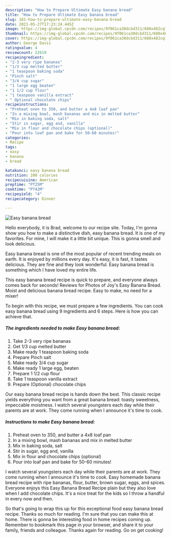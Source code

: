 ```yaml
---
description: "How to Prepare Ultimate Easy banana bread"
title: "How to Prepare Ultimate Easy banana bread"
slug: 181-how-to-prepare-ultimate-easy-banana-bread
date: 2021-05-27T17:23:24.445Z
image: https://img-global.cpcdn.com/recipes/9f061ca30dcbd311/680x482cq70/easy-banana-bread-recipe-main-photo.jpg
thumbnail: https://img-global.cpcdn.com/recipes/9f061ca30dcbd311/680x482cq70/easy-banana-bread-recipe-main-photo.jpg
cover: https://img-global.cpcdn.com/recipes/9f061ca30dcbd311/680x482cq70/easy-banana-bread-recipe-main-photo.jpg
author: George Davis
ratingvalue: 4
reviewcount: 22619
recipeingredient:
- "2-3 very ripe bananas"
- "1/3 cup melted butter"
- "1 teaspoon baking soda"
- "Pinch salt"
- "3/4 cup sugar"
- "1 large egg beaten"
- "1 1/2 cup flour"
- "1 teaspoon vanilla extract"
- " Optional chocolate chips"
recipeinstructions:
- "Preheat oven to 350, and butter a 4x8 loaf pan"
- "In a mixing bowl, mash bananas and mix in melted butter"
- "Mix in baking soda, salt"
- "Stir in sugar, egg and, vanilla"
- "Mix in flour and chocolate chips (optional)"
- "Pour into loaf pan and bake for 50-60 minutes!"
categories:
- Recipe
tags:
- easy
- banana
- bread

katakunci: easy banana bread 
nutrition: 280 calories
recipecuisine: American
preptime: "PT25M"
cooktime: "PT42M"
recipeyield: "4"
recipecategory: Dinner

---
```



![Easy banana bread](https://img-global.cpcdn.com/recipes/9f061ca30dcbd311/680x482cq70/easy-banana-bread-recipe-main-photo.jpg)

Hello everybody, it is Brad, welcome to our recipe site. Today, I'm gonna show you how to make a distinctive dish, easy banana bread. It is one of my favorites. For mine, I will make it a little bit unique. This is gonna smell and look delicious.

Easy banana bread is one of the most popular of recent trending meals on earth. It is enjoyed by millions every day. It's easy, it is fast, it tastes delicious. They are fine and they look wonderful. Easy banana bread is something which I have loved my entire life.

This easy banana bread recipe is quick to prepare, and everyone always comes back for seconds! Reviews for Photos of Joy&#39;s Easy Banana Bread. Moist and delicious banana bread recipe. Easy to make, no need for a mixer!


To begin with this recipe, we must prepare a few ingredients. You can cook easy banana bread using 9 ingredients and 6 steps. Here is how you can achieve that.

<!--inarticleads1-->

##### The ingredients needed to make Easy banana bread:

1. Take 2-3 very ripe bananas
1. Get 1/3 cup melted butter
1. Make ready 1 teaspoon baking soda
1. Prepare Pinch salt
1. Make ready 3/4 cup sugar
1. Make ready 1 large egg, beaten
1. Prepare 1 1/2 cup flour
1. Take 1 teaspoon vanilla extract
1. Prepare  (Optional) chocolate chips


Our easy banana bread recipe is hands down the best. This classic recipe yields everything you want from a great banana bread: toasty sweetness, impeccable moistness. I watch several youngsters each day while their parents are at work. They come running when I announce it&#39;s time to cook. 

<!--inarticleads2-->

##### Instructions to make Easy banana bread:

1. Preheat oven to 350, and butter a 4x8 loaf pan
1. In a mixing bowl, mash bananas and mix in melted butter
1. Mix in baking soda, salt
1. Stir in sugar, egg and, vanilla
1. Mix in flour and chocolate chips (optional)
1. Pour into loaf pan and bake for 50-60 minutes!


I watch several youngsters each day while their parents are at work. They come running when I announce it&#39;s time to cook. Easy homemade banana bread recipe with ripe bananas, flour, butter, brown sugar, eggs, and spices. Everyone enjoys this Easy Banana Bread Recipe plain but they also love when I add chocolate chips. It&#39;s a nice treat for the kids so I throw a handful in every now and then. 

So that's going to wrap this up for this exceptional food easy banana bread recipe. Thanks so much for reading. I'm sure that you can make this at home. There is gonna be interesting food in home recipes coming up. Remember to bookmark this page in your browser, and share it to your family, friends and colleague. Thanks again for reading. Go on get cooking!
